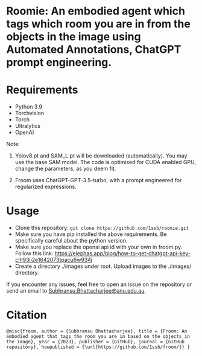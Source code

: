 # Roomie: An embodied agent which tags which room you are in from the objects in the image using Automated Annotations, ChatGPT prompt engineering.

# Requirements
 - Python 3.9
 - Torchvision
 - Torch
 - Ultralytics
 - OpenAI
   
Note:
1. Yolov8.pt and SAM_L.pt will be downloaded (automatically). You may use the base SAM model. The code is optimised for CUDA enabled GPU, change the parameters, as you deem fit.

2. Froom uses ChatGPT-GPT-3.5-turbo, with a prompt engineered for regularized expressions. 

# Usage
 - Clone this repository: ``git clone https://github.com/1ssb/roomie.git``
 - Make sure you have pip installed the above requirements. Be specifically careful about the python version.
 - Make sure you replace the openai api id with your own in froom.py. Follow this link: https://elephas.app/blog/how-to-get-chatgpt-api-key-clh93ii2e1642073tpacu6w934j
 - Create a directory ./images under root. Upload images to the ./images/ directory.

If you encounter any issues, feel free to open an issue on the repository or send an email to Subhransu.Bhattacharjee@anu.edu.au.

# Citation
``
@misc{froom,
  author = {Subhransu Bhattacharjee},
  title = {Froom: An embodied agent that tags the room you are in based on the objects in the image},
  year = {2023},
  publisher = {GitHub},
  journal = {GitHub repository},
  howpublished = {\url{https://github.com/1ssb/froom/}}
}
``



